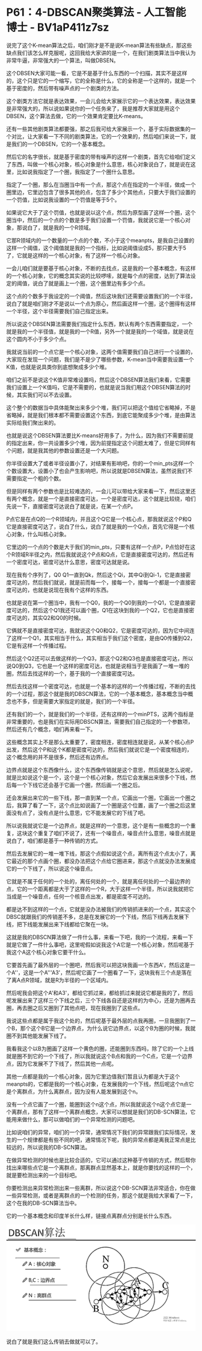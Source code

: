 # P61：4-DBSCAN聚类算法 - 人工智能博士 - BV1aP411z7sz

说完了这个K-mean算法之后，咱们刚才是不是说K-mean算法有些缺点，那这些缺点我们该怎么样克服呢，这回我给大家讲的是一个，在我们剧类算法当中我认为非常牛逼，非常强大的一个算法，叫做DBSEN。

这个DBSEN大家可能一看，它是不是基于什么东西的一个扫描，其实不是这样的，这个只是它的一个缩写，它的全称是什么，它的全称是一个这样的，就是一个基于密度的，然后带有噪声点的一个剧类的方法。

这个剧类方法它就是表达效果，一会儿会给大家展示它的一个表达效果，表达效果是非常强大的，所以说如果说你的一个任务来了，我是推荐大家就是用这个DBSEN，这个算法去做，它的一个效果肯定要比K-means。

还有一些其他剧类算法都要强，那之后我可给大家展示一个，基于实际数据集的一个对比，让大家看一下不同的剧类算法，它的一个效果的，然后咱们来说一下，就是我们的一个DBSEN，它的一个基本概念。

然后它的名字很长，就是基于密度的带有噪声的这样一个剧类，首先它给咱们定义了东西，叫做一个核心对象，核心对象是什么意思，核心对象说白了，就是说在这里，比如说我指定了一个圈，我指定了一个圈什么意思。

指定了一个圈，那么在当圈当中有一个点，那这个点在指定的一个半径，做成一个圈里边，它里边包含了很多其他的点，包含了多少个其他点，只要大于我们设置的一个罚值，比如说我设置的一个罚值是等于5个。

如果说它大于了这个罚值，也就是说以这个点，然后为原型画了这样一个圈，这个圈当中，然后的一个点的个数是多于我们设置一个罚值，我就说它是一个核心对象，那说白了，就是我的一个R领域。

它那R领域内的一个数量的一个点的个数，不小于这个meanpts，是我自己设置的这样一个阈值，这个阈值就是我的一个指标，比如说阈值设成5，那只要大于5了，它就是这样的一个核心对象，有了这样一个核心对象。

一会儿咱们就是要基于核心对象，不断的去找点，这是我的一个基本概念，有这样的一个核心对象，它的概念其实说的比较啰嗦，就是每个点的密度，达到了算法设定的阈值，说白了就是画上一个圈，这个圈里边有多少个点。

这个点的个数多于我设定的一个阈值，然后这块我们还需要设置我们的一个半径，说白了就是咱们刚才不是说以一个点为原心，然后画这样一个圈，这个圈得有这样一个半径，这个半径需要我们自己指定出来。

所以说这个DBSEN算法需要我们指定什么东西，默认有两个东西需要指定，一个就是我的一个半径值，就是我的一个R值，另外一个就是我的一个域值，就是说在这个圆内不小于多少个点。

我就说当前的一个点它是一个核心对象，这两个值需要我们自己进行一个设置的，大家现在发现一个问题，我们是不是少了哪些参数，K-mean当中需要我设置一个K值，也就是说具类你到底想聚成多少个堆。

咱们之前不是说这个K值非常难设置吗，然后这个DBSEN算法我们来看，它需要我们设置上一个K值吗，它是不需要的，也就是说当我们用这个DBSEN算法的时候，其实我们可以不去设置。

这个整个的数据当中具体能聚出来多少个堆，我们可以把这个值给它省略掉，不是省略掉，就是我们根本都不需要设置这个东西，到底它能聚成多少个堆，是由算法实际给我们聚出来的。

也就是说这个DBSEN算法要比K-means好用多了，为什么，因为我们不需要前提的指定出来，你一共设置多少个堆，因为前提指定这个问题太难了，但是它同样有个问题，就是我其他的参数设置还是一个大问题。

你半径设置大了或者半径设置小了，对结果有影响吧，你的一个min_pts这样一个个数设置大，设置小了也会产生影响吧，所以说就是DBSEN算法，虽然说我们不需要指定一个粗的个数。

但是同样有两个参数也是比较难选的，一会儿可以带给大家来看一下，然后这里还有两个概念，就是一个是直接密度可达，一个是密度可达，这个就是比较绕，咱们先说一下，直接密度可达说白了就是说，在某一个点P。

P点它是在点Q的一个R领域内，并且这个Q它是一个核心点，那我就说这个P和Q它是直接密度可达了，说白了什么，说白了就是我的一个Q点，首先它得是一个核心对象，什么叫核心对象。

它里边的一个点的个数是大于我们的min_pts，只要有这样一个点P，P点恰好在这个R领域R半径之内，然后我就说这个P点和Q点，它是直接密度可达的，然后还有一个密度可达，密度可达什么意思，密度可达就是说。

现在我有个序列了，Q0 Q1一直到Qk，然后这个Qi，其中Qi到Qi-1，它是直接密度可达的，然后我们就说，就是前而每一个，接每一个，接每一个都是一个直接密度可达的，也就是说现在我有个这样的东西。

也就是说在第一个圈当中，我有一个Q0，我的一个Q0到我的一个Q1，它是直接密度可达的，然后这个Q1我还可以画个圈，Q1在这块到我的一个Q2，它也是直接密度可达的，其实Q2和Q0的时候。

它俩就不是直接密度可达，我就说这个Q0和Q2，它是密度可达的，因为它中间连了这样一个Q1，其实相当于什么，其实相当于我们这个密度，是由Q0传播到Q2，它是有这样一个传播过程。

然后这个Q2还可以去做这样的一个Q3，那这个Q2和Q3也是直接密度可达，所以说Q0到Q3，它也是一个这样的密度可达，也就是说相当于是我画了一堆一堆的圈，然后去找这样的一个，基于我的一个直接密度可达。

然后去找这样一个密度可达，也就是一个基本的这样的一个传播过程，不断的去找的一个过程，那这个就是我的DBSCN算法，它的一个基本概念，基本概念当中概念也不多，但是需要大家指定的就是，我们的一个半径。

还有我们的一个，就是我们的一个半径，还有这样的一个minPTS，这两个指标是非常重要的，也是我们在实际用DBSCN算法，需要我们自己指定的一个参数项，然后还有几个概念，咱们再来看一下。

这些概念其实上不是那么太重要了，密度相连，密度相连就是说，从某个核心点P出发，然后这个P和这个K都是密度可达的，然后我们就说它是一个密度相连的，这个概念用的并不是很多，然后还有边界点。

边界点就是这个东西像什么，这个东西像传销就是这个意思，然后就是怎么说呢，就是比如说这个是一个，这个是一个核心对象，然后它会发展出来很多个下线，然后每一个下线它还会基于它画一个圈，然后画一个圈之后。

还会发展出来它的一些下线，那一直到某一个点，它画出一个圈，它画出一个圈之后，我算了看了一下，这个点比如说画了一个圈是这个位置，画了一个圈之后这里面没有点了，没有点是什么意思，它不能发展它的下线了吧。

所以说我就说它是一个边界点，就是这样的一个意思，这个是有一些概念的一个重复，这块这个重复了咱们不说了，还有一个噪音点，噪音点什么意思，噪音点就是说白了，咱们都是基于一种传销的方式。

然后去发展它的一堆一堆下线，那这个点假如说这个点，离所有这个点太小了，离它最近的那个点画个圈，都没办法把这个点给它圈进来，那这个点就没办法发展成它的一个下线了，所以说这个噪音点。

它就是不属于任何的一个处的，离任何处的一个，就是离任何处的一个最边界的点，它的一个距离都是大于了这样的一个R，大于这样一个半径，所以说我就把它当成是一个噪音点，任何一个核音点出发，都是密度不可达的。

都是达不到这样的一个点，它就是没办法被我们的传销抓进来的一个点，其实这个DBSC就跟我们的传销差不多，总是在发展它的一个下线，然后下线再去发展下线，把下线能发展出来下线都给它聚在一块。

这就是我的DBSCN算法做了一件什么事，来看一下吧，我的一个流程，来看一下就是它做了一件什么事吧，这里呢假如说我这个A它是一个核心对象，然后呢基于我这个A这个核心对象它要干什么。

它要首先画了最外层的一个圈吧，然后我可以把这块我画一个东西A'，然后这是一个A''，这是一个A'''A3'，然后呢它画了一个圈看了一下，这块我有三个点是落在了离A点R领域，就是R为半径的一个区域内。

然后呢我会把这个A'和A3'，都给它抓过来，都给抓过来就说它都是我的了，然后呢发展出来了这样三个下线之后，三个下线各自还是这样的为中心，还是为圈再去圈，再去圈之后又圈到了其他点吧，现在我圈到了这些点。

我说这些点都是属于我这个处的，然后呢基于最外层的点我再圈，一旦我圈到了一个B，那个这个B它是一个边界点，为什么说它边界点，以这个B为圈的时候，我就圈不到其他能发展下线了。

我看我这个以B为圈画了这样一个黄色的圈，还能圈到东西吗，除了它的一个上线就是圈不到它的一个下线了，所以我就说这个B点和我的一个C点，它是一个边界点，因为它发展不了下线了，然后其他一点呢。

其他一点都是我的一个核心对象，因为它里边值我们暂且认为都是大于这个meanpts的，它都是我的一个核心对象，在发展我的一个下线，然后呢这个n点它是个离群点，为什么离群点，因为没有人能发展到这个n。

没有一个点它画了一个圈，能圈到这个n这个点，所以我就说这个n这个点它是一个离群点，那有了这样一个离群点概念，大家可以想就是我们的DB-SCN算法，它能用来做什么，那可以做咱们的一个异常检测的问题吧。

比如说咱们的异常，咱们的一个异常，通常情况下我们的异常跟我们实际情况，发生的一个规律都是有些不同的吧，通常情况下呢，我的异常点都是离我正常点是比较远的，所以说我的DB-SCN算法。

在做异常检测的时候也是比较合适的，它可以通过这种基于传销的方式，然后帮你找出来哪些点它是一个离群点，那离群点显然基本上，就是你要找的这样的一个，就是要检测出来的一个目标吧。

你要检测出来异常检测出来一些离群，所以说这个DB-SCN算法非常适合，你在做一些异常检测，或者是离群点的一个检测的任务，那这个就是我给大家看了一下，这个在我的DB-SCN算法当中。

它的一个基本概念和印度羊长什么样，链接点离群点分别是长什么东西。

![](img/dcad6c28d9e862f600e5e8838e3bbfb9_1.png)

说白了就是我们这么传销去做就可以了。